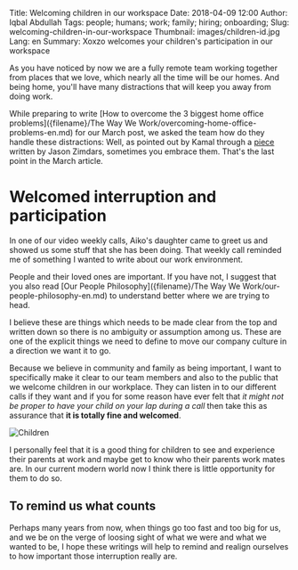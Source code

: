 Title: Welcoming children in our workspace
Date: 2018-04-09 12:00
Author: Iqbal Abdullah
Tags: people; humans; work; family; hiring; onboarding;
Slug: welcoming-children-in-our-workspace
Thumbnail: images/children-id.jpg
Lang: en
Summary: Xoxzo welcomes your children's participation in our workspace

As you have noticed by now we are a fully remote team working together from
places that we love, which nearly all the time will be our homes. And being
home, you'll have many distractions that will keep you away from doing work.

While preparing to write
[How to overcome the 3 biggest home office problems]({filename}/The Way We Work/overcoming-home-office-problems-en.md)
for our March post, we asked the team how do they handle these distractions: Well, as pointed out by
Kamal through a
[piece](https://m.signalvnoise.com/why-i-work-remotely-hint-it-has-nothing-to-do-with-productivity-34ace30f74fc)
written by Jason Zimdars, sometimes you embrace them. That's the last point in
the March article.

# Welcomed interruption and participation

In one of our video weekly calls, Aiko's daughter came to greet us and showed us
some stuff that she has been doing. That weekly call reminded me of something I wanted to
write about our work environment.

People and their loved ones are important. If you have not, I suggest that you
also read [Our People Philosophy]({filename}/The Way We Work/our-people-philosophy-en.md)
to understand better where we are trying to head.

I believe these are things which needs to be made clear from the top and written
down so there is no ambiguity or assumption among us. These are one of the
explicit things we need to define to move our company culture in a direction we
want it to go.

Because we believe in community and family as being important, I want to
specifically make it clear to our team members and also to the public that we welcome
children in our workplace. They can listen in to our different calls if they want and if
you for some reason have ever felt that _it might not be proper to have your child on your
lap during a call_ then take this as assurance that **it is totally fine and
welcomed**.

![Children]({filename}/images/children-id.jpg)

I personally feel that it is a good thing for children to see and experience their
parents at work and maybe get to know who their parents work mates are.
In our current modern world now I think there is little opportunity for them to do so.

## To remind us what counts

Perhaps many years from now, when things go too fast and too big for us,
and we be on the verge of loosing sight of what we were and what we wanted to be,
I hope these writings will help to remind and realign ourselves to how important those
interruption really are.
